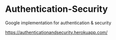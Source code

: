 # Authentication-Security
Google implementation for authentication &amp; security

https://authenticationandsecurity.herokuapp.com/
